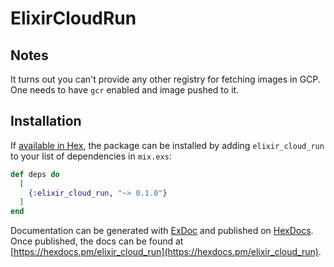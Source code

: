 # ElixirCloudRun

## Notes
It turns out you can't provide any other registry for fetching images in GCP.  
One needs to have `gcr` enabled and image pushed to it.


## Installation

If [available in Hex](https://hex.pm/docs/publish), the package can be installed
by adding `elixir_cloud_run` to your list of dependencies in `mix.exs`:

```elixir
def deps do
  [
    {:elixir_cloud_run, "~> 0.1.0"}
  ]
end
```

Documentation can be generated with [ExDoc](https://github.com/elixir-lang/ex_doc)
and published on [HexDocs](https://hexdocs.pm). Once published, the docs can
be found at [https://hexdocs.pm/elixir_cloud_run](https://hexdocs.pm/elixir_cloud_run).

